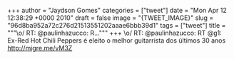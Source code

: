 
+++
author = "Jaydson Gomes"
categories = ["tweet"]
date = "Mon Apr 12 12:38:29 +0000 2010"
draft = false
image = "{TWEET_IMAGE}"
slug = "96d8ba952a72c276d21513551202aaae6bbb39d1"
tags = ["tweet"]
title = """&#92;o/ RT: @paulinhazucco: R..."""
+++
\o/ RT: @paulinhazucco: RT @g1: Ex-Red Hot Chili Peppers é eleito o melhor guitarrista dos últimos 30 anos http://migre.me/vM3Z

